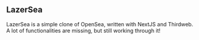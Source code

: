 ## LazerSea

LazerSea is a simple clone of OpenSea, written with NextJS and Thirdweb.
A lot of functionalities are missing, but still working through it!